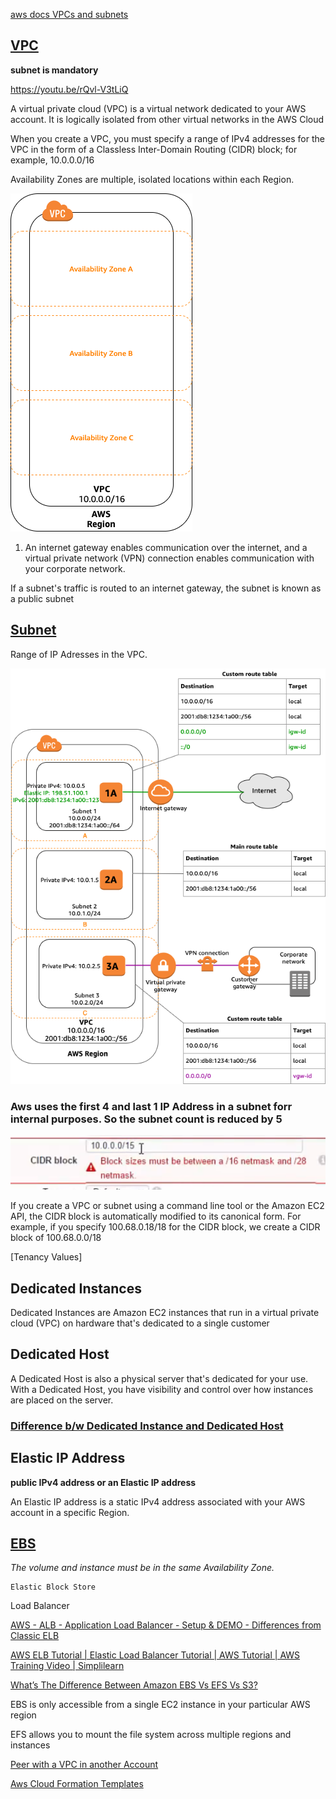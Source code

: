 [aws docs VPCs and subnets](https://github.com/awsdocs/amazon-vpc-user-guide/blob/master/doc_source/VPC_Subnets.md#vpc-subnet-basics)

## [VPC](https://docs.aws.amazon.com/vpc/latest/userguide/VPC_Subnets.html)

**subnet is mandatory**

https://youtu.be/rQvl-V3tLiQ

A virtual private cloud (VPC) is a virtual network dedicated to your AWS account. It is logically isolated from other virtual networks in the AWS Cloud


When you create a VPC, you must specify a range of IPv4 addresses for the VPC in the form of a Classless Inter-Domain Routing (CIDR) block; for example, 10.0.0.0/16

Availability Zones are multiple, isolated locations within each Region.

![](2020-10-02-23-49-11.png)



1. An internet gateway enables communication over the internet, and a virtual private network (VPN) connection enables communication with your corporate network.

If a subnet's traffic is routed to an internet gateway, the subnet is known as a public subnet




## [Subnet](https://docs.aws.amazon.com/vpc/latest/userguide/VPC_Subnets.html#vpc-subnet-basics)

Range of IP Adresses in the VPC.



![](2020-10-02-23-52-05.png)

### Aws uses the first 4 and last 1 IP Address in a subnet forr internal purposes. So the subnet count is reduced by 5

![](2020-10-03-01-02-31.png)

If you create a VPC or subnet using a command line tool or the Amazon EC2 API, the CIDR block is automatically modified to its canonical form. For example, if you specify 100.68.0.18/18 for the CIDR block, we create a CIDR block of 100.68.0.0/18



[Tenancy Values]
## Dedicated Instances

Dedicated Instances are Amazon EC2 instances that run in a virtual private cloud (VPC) on hardware that's dedicated to a single customer

## Dedicated Host

A Dedicated Host is also a physical server that's dedicated for your use. With a Dedicated Host, you have visibility and control over how instances are placed on the server.

### [Difference b/w Dedicated Instance and Dedicated Host](https://docs.aws.amazon.com/AWSEC2/latest/UserGuide/dedicated-hosts-overview.html#dedicated-hosts-dedicated-instances)

## Elastic IP Address
 
**public IPv4 address or an Elastic IP address**

An Elastic IP address is a static IPv4 address associated with your AWS account in a specific Region.


## [EBS](https://docs.aws.amazon.com/AWSEC2/latest/UserGuide/AmazonEBS.html)
    
*The volume and instance must be in the same Availability Zone.*

    Elastic Block Store


Load Balancer

[AWS - ALB - Application Load Balancer - Setup & DEMO - Differences from Classic ELB](https://youtu.be/OKnd03nxu3k)

[AWS ELB Tutorial | Elastic Load Balancer Tutorial | AWS Tutorial | AWS Training Video | Simplilearn](https://youtu.be/YO4L_9poF3g)


[What’s The Difference Between Amazon EBS Vs EFS Vs S3?](https://www.missioncloud.com/blog/resource-amazon-ebs-vs-efs-vs-s3-picking-the-best-aws-storage-option-for-your-business#:~:text=The%20main%20differences%20between%20EBS,of%20backups%20or%20user%20files.)

   EBS is only accessible from a single EC2 instance in your particular AWS region 
   
   EFS allows you to mount the file system across multiple regions and instances

[Peer with a VPC in another Account](https://docs.aws.amazon.com/AWSCloudFormation/latest/UserGuide/peer-with-vpc-in-another-account.html)

[Aws Cloud Formation Templates](https://github.com/awslabs/aws-cloudformation-templates/blob/master/community/services/VPC/vpc_template.json)

